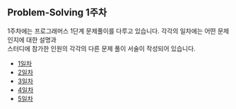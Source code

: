 ## Problem-Solving 1주차

1주차에는 프로그래머스 1단계 문제풀이를 다루고 있습니다. 각각의 일차에는 어떤 문제인지에 대한 설명과  
스터디에 참가한 인원의 각각의 다른 문제 풀이 서술이 작성되어 있습니다.

- <a href="https://github.com/U-REskiling-acadmey/Algorithm/tree/main/Problem-Solving/1%EC%A3%BC%EC%B0%A8/1%EC%9D%BC%EC%B0%A8#%EB%AC%B8%EC%A0%9C%ED%92%80%EC%9D%B4-1%EC%9D%BC%EC%B0%A8-%EA%B3%BC%EC%A0%9C--%EA%B0%80%EC%9E%A5-%EB%A7%8E%EC%9D%B4-%EB%B0%9B%EC%9D%80-%EC%84%A0%EB%AC%BC">1일차</a>
- <a href="https://github.com/U-REskiling-acadmey/Algorithm/tree/main/Problem-Solving/1%EC%A3%BC%EC%B0%A8/2%EC%9D%BC%EC%B0%A8#%EB%AC%B8%EC%A0%9C%ED%92%80%EC%9D%B4-2%EC%9D%BC%EC%B0%A8--%EC%9E%90%EB%A6%BF%EC%88%98-%EB%8D%94%ED%95%98%EA%B8%B0">2일차</a>
- <a href="https://github.com/U-REskiling-acadmey/Algorithm/tree/main/Problem-Solving/1%EC%A3%BC%EC%B0%A8/3%EC%9D%BC%EC%B0%A8">3일차</a>
- <a href="https://github.com/U-REskiling-acadmey/Algorithm/tree/main/Problem-Solving/1%EC%A3%BC%EC%B0%A8/4%EC%9D%BC%EC%B0%A8#%EB%AC%B8%EC%A0%9C%ED%92%80%EC%9D%B4--4%EC%9D%BC%EC%B0%A8-%EB%AC%B8%EC%9E%90%EC%97%B4-%EB%82%98%EB%88%84%EA%B8%B0">4일차</a>
- <a href="https://github.com/U-REskiling-acadmey/Algorithm/tree/main/Problem-Solving/1%EC%A3%BC%EC%B0%A8/5%EC%9D%BC%EC%B0%A8#%EB%AC%B8%EC%A0%9C%ED%92%80%EC%9D%B4-5%EC%9D%BC%EC%B0%A8--%ED%81%AC%EA%B8%B0%EA%B0%80-%EC%9E%91%EC%9D%80-%EB%B6%80%EB%B6%84-%EB%AC%B8%EC%9E%90%EC%97%B4">5일차</a>
